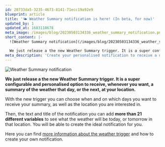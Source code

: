 ```yaml
---
id: 20733da5-3235-4673-8141-71ecc19a92e9
blueprint: article
title: '🌤️ Weather Summary notification is here! (In beta, for now)'
updated_by: 1
updated_at: 1683118678
meta_image: /images/blog/20230503134336_weather_summary_notification.png
short_content: |-
  ![Weather Summary notification](/images/blog/20230503134336_weather_summary_notification.png)

  We just release a the new Weather Summary trigger. It is a super configurable and personalised option to receive, whenever you want, a summary of the weather that day, or the next, at your location.
meta_description: 'Create your personalised notification to receive a daily summary of the weather at your location. Receive it whenever you want and with the data you are interested in.'
---
```


![Weather Summary notification](/images/blog/20230503134336_weather_summary_notification.png)

**We just release a the new Weather Summary trigger. It is a super configurable and personalised option to receive,
whenever you want, a summary of the weather that day, or the next, at your location.**

With the new trigger you can choose when and on which days you want to receive your summary, as well as the location you
are interested in.

Then, the text and title of the notification you can add **more than 21 different variables** to see what the weather
will be today, or tomorrow in that location. You will be able to create the ideal notification for you.

Here you can find [more information about the weather trigger](/documentation/triggers/weather-summary) and how to
create your own notification.
